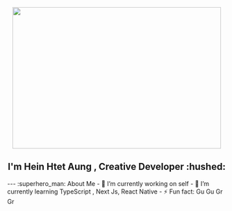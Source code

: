 <div id="header" align="center">
 <img src="https://media.giphy.com/media/3bc9YL28QWi3pYzi1p/giphy.gif" width="480" height="325"  />
</div>

<div align="center">
 <h2> I'm Hein Htet Aung , Creative Developer :hushed: </h2>
 </div>
--- :superhero_man: About Me
- 🔭 I’m currently working on self 
- 🌱 I’m currently learning TypeScript , Next Js, React Native
- ⚡ Fun fact: Gu Gu Gr Gr
<!--
**Da-Gu-Gu-Gu/Da-Gu-Gu-Gu** is a ✨ _special_ ✨ repository because its `README.md` (this file) appears on your GitHub profile.

Here are some ideas to get you started:

- 🔭 I’m currently working on ...
- 🌱 I’m currently learning ...
- 👯 I’m looking to collaborate on ...
- 🤔 I’m looking for help with ...
- 💬 Ask me about ...
- 📫 How to reach me: ...
- 😄 Pronouns: ...
- ⚡ Fun fact: ...
-->
